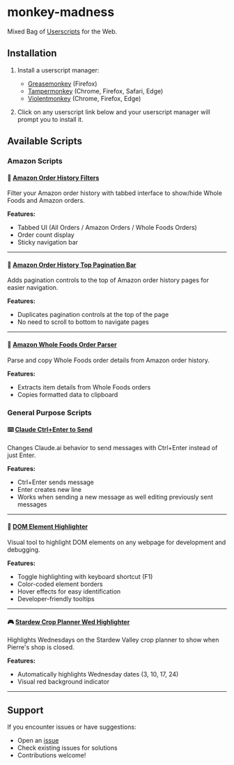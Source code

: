 # monkey-madness

Mixed Bag of [Userscripts](https://en.wikipedia.org/wiki/Userscript) for the Web.

## Installation

1. Install a userscript manager:
   - [Greasemonkey](https://www.greasespot.net/) (Firefox)
   - [Tampermonkey](https://www.tampermonkey.net/) (Chrome, Firefox, Safari, Edge)
   - [Violentmonkey](https://violentmonkey.github.io/) (Chrome, Firefox, Edge)

2. Click on any userscript link below and your userscript manager will prompt you to install it.

## Available Scripts

### Amazon Scripts

#### 🛒 [Amazon Order History Filters](userscripts/amazon/amazon-order-history-filters.user.js)
Filter your Amazon order history with tabbed interface to show/hide Whole Foods and Amazon orders.

**Features:**
- Tabbed UI (All Orders / Amazon Orders / Whole Foods Orders)
- Order count display
- Sticky navigation bar

---

#### 📄 [Amazon Order History Top Pagination Bar](userscripts/amazon/amazon-order-history-top-pagination-bar.user.js)
Adds pagination controls to the top of Amazon order history pages for easier navigation.

**Features:**
- Duplicates pagination controls at the top of the page
- No need to scroll to bottom to navigate pages

---

#### 🧾 [Amazon Whole Foods Order Parser](userscripts/amazon/amazon-whole-foods-order-parser.user.js)
Parse and copy Whole Foods order details from Amazon order history.

**Features:**
- Extracts item details from Whole Foods orders
- Copies formatted data to clipboard

### General Purpose Scripts

#### ⌨️ [Claude Ctrl+Enter to Send](userscripts/general/claude-ctrl-enter-to-send.user.js)
Changes Claude.ai behavior to send messages with Ctrl+Enter instead of just Enter.

**Features:**
- Ctrl+Enter sends message
- Enter creates new line
- Works when sending a new message as well editing previously sent messages

---

#### 🎯 [DOM Element Highlighter](userscripts/general/dom-element-highlighter.user.js)
Visual tool to highlight DOM elements on any webpage for development and debugging.

**Features:**
- Toggle highlighting with keyboard shortcut (F1)
- Color-coded element borders
- Hover effects for easy identification
- Developer-friendly tooltips

---

#### 🎮 [Stardew Crop Planner Wed Highlighter](userscripts/general/stardew-crop-planner-wed-highlighter.user.js)
Highlights Wednesdays on the Stardew Valley crop planner to show when Pierre's shop is closed.

**Features:**
- Automatically highlights Wednesday dates (3, 10, 17, 24)
- Visual red background indicator

---

## Support

If you encounter issues or have suggestions:
- Open an [issue](https://github.com/krishraghuram/monkey-madness/issues)
- Check existing issues for solutions
- Contributions welcome!
